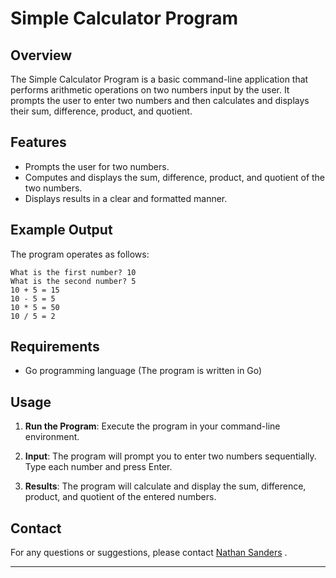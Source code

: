 # Simple Calculator Program

## Overview

The Simple Calculator Program is a basic command-line application that performs arithmetic operations on two numbers input by the user. It prompts the user to enter two numbers and then calculates and displays their sum, difference, product, and quotient.

## Features

- Prompts the user for two numbers.
- Computes and displays the sum, difference, product, and quotient of the two numbers.
- Displays results in a clear and formatted manner.

## Example Output

The program operates as follows:

```
What is the first number? 10
What is the second number? 5
10 + 5 = 15
10 - 5 = 5
10 * 5 = 50
10 / 5 = 2
```

## Requirements

- Go programming language (The program is written in Go)

## Usage

1. **Run the Program**: Execute the program in your command-line environment.

2. **Input**: The program will prompt you to enter two numbers sequentially. Type each number and press Enter.

3. **Results**: The program will calculate and display the sum, difference, product, and quotient of the entered numbers.


## Contact

For any questions or suggestions, please contact [Nathan Sanders](mailto:nathan.a.sanders2@gmail.com)
.

---

